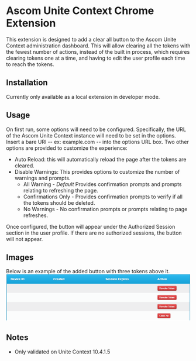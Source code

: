 # Ascom Unite Context Chrome Extension
This extension is designed to add a clear all button to the Ascom Unite Context administration dashboard.  This will allow clearing all the tokens with the fewest number of actions, instead of the built in process, which requires clearing tokens one at a time, and having to edit the user profile each time to reach the tokens. 

## Installation
Currently only available as a local extension in developer mode.

## Usage
On first run, some options will need to be configured.
Specifically, the URL of the Ascom Unite Context instance will need to be set in the options. Insert a bare URl -- ex: example.com -- into the options URL box.
Two other options are provided to customize the experience:
* Auto Reload: this will automatically reload the page after the tokens are cleared.
* Disable Warnings: This provides options to customize the number of warnings and prompts.
  * All Warning - *Default* Provides confirmation prompts and prompts relating to refreshing the page.
  * Confirmations Only - Provides confirmation prompts to verify if all the tokens should be deleted.  
  * No Warnings - No confirmation prompts or prompts relating to page refreshes. 

Once configured, the button will appear under the Authorized Session section in the user profile. If there are no authorized sessions, the button will not appear.


## Images 
Below is an example of the added button with three tokens above it.
![alt text][example]

[example]: img/clearAllButton.png "Example of button in web page"

## Notes
* Only validated on Unite Context 10.4.1.5
